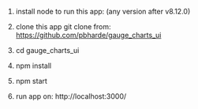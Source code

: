 1. install node to run this app:
(any version after v8.12.0)

2. clone this app git clone from:  
https://github.com/pbharde/gauge_charts_ui

3. cd gauge_charts_ui

4. npm install

5. npm start

6. run app on: 
 http://localhost:3000/
